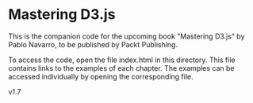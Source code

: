 Mastering D3.js
===============

This is the companion code for the upcoming book "Mastering D3.js" by Pablo Navarro, to be published by Packt Publishing.

To access the code, open the file index.html in this directory. This file contains links to the examples of each chapter. The examples can be accessed individually by opening the corresponding file.

v1.7